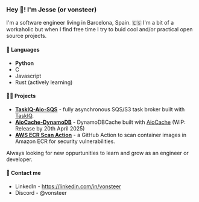 ### Hey 👋! I'm **Jesse (or vonsteer)**

I'm a software engineer living in Barcelona, Spain. 🇪🇸
I'm a bit of a workaholic but when I find free time I try to buid cool and/or practical open source projects.

#### 📖 Languages
- **Python**
- C
- Javascript
- Rust (actively learning)

#### 👩‍🏭 Projects
- **[TaskIQ-Aio-SQS](https://github.com/vonsteer/taskiq-aio-sqs)** - fully asynchronous SQS/S3 task broker built with [TaskIQ](https://github.com/taskiq-python/taskiq).
- **[AioCache-DynamoDB](https://github.com/vonsteer/aiocache-dynamodb)** - DynamoDBCache built with [AioCache](https://github.com/aio-libs/aiocache) (WIP: Release by 20th April 2025)
- **[AWS ECR Scan Action](https://github.com/marketplace/actions/aws-ecr-security-report)** - a GitHub Action to scan container images in Amazon ECR for security vulnerabilities.

Always looking for new oppurtunities to learn and grow as an engineer or developer.

#### 💬 Contact me
* LinkedIn - https://linkedin.com/in/vonsteer
* Discord - @vonsteer

